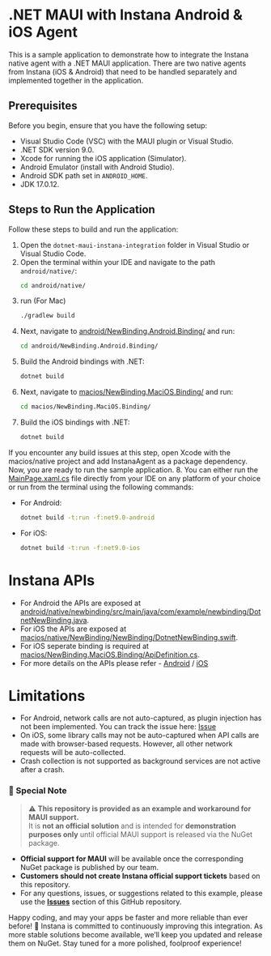 # .NET MAUI with Instana Android & iOS Agent

This is a sample application to demonstrate how to integrate the Instana native agent with a .NET MAUI application. There are two native agents from Instana (iOS & Android) that need to be handled separately and implemented together in the application.

## Prerequisites

Before you begin, ensure that you have the following setup:

- Visual Studio Code (VSC) with the MAUI plugin or Visual Studio.
- .NET SDK version 9.0.
- Xcode for running the iOS application (Simulator).
- Android Emulator (install with Android Studio).
- Android SDK path set in `ANDROID_HOME`.
- JDK 17.0.12.

## Steps to Run the Application

Follow these steps to build and run the application:

1. Open the `dotnet-maui-instana-integration` folder in Visual Studio or Visual Studio Code.
2. Open the terminal within your IDE and navigate to the path `android/native/`:
   ```bash
   cd android/native/
3. run (For Mac)
    ```bash
    ./gradlew build 
4. Next, navigate to [android/NewBinding.Android.Binding/](android/NewBinding.Android.Binding/) and run:
   ```bash
   cd android/NewBinding.Android.Binding/
5. Build the Android bindings with .NET: 
   ```bash
   dotnet build
6. Next, navigate to [macios/NewBinding.MaciOS.Binding/](macios/NewBinding.MaciOS.Binding/) and run:
   ```bash
   cd macios/NewBinding.MaciOS.Binding/
7. Build the iOS bindings with .NET:
   ```bash
   dotnet build
 If you encounter any build issues at this step, open Xcode with the macios/native project and add InstanaAgent as a package dependency.
Now, you are ready to run the sample application.
8. You can either run the [MainPage.xaml.cs](sample/MainPage.xaml.cs) file directly from your IDE on any platform of your choice or run from the terminal using the following commands:
- For Android:
    ```bash
    dotnet build -t:run -f:net9.0-android
- For iOS:
    ```bash
    dotnet build -t:run -f:net9.0-ios
# Instana APIs

 - For Android the APIs are exposed at [android/native/newbinding/src/main/java/com/example/newbinding/DotnetNewBinding.java](android/native/newbinding/src/main/java/com/example/newbinding/DotnetNewBinding.java). 
 - For iOS the APIs are exposed at [macios/native/NewBinding/NewBinding/DotnetNewBinding.swift](macios/native/NewBinding/NewBinding/DotnetNewBinding.swift).
 - For iOS seperate binding is required at [macios/NewBinding.MaciOS.Binding/ApiDefinition.cs](macios/NewBinding.MaciOS.Binding/ApiDefinition.cs). 
 - For more details on the APIs please refer - [Android](https://www.ibm.com/docs/en/instana-observability/current?topic=applications-android-api) / [iOS](https://www.ibm.com/docs/en/instana-observability/current?topic=applications-ios-api)

 # Limitations
 - For Android, network calls are not auto-captured, as plugin injection has not been implemented. You can track the issue here: [Issue](https://github.com/CommunityToolkit/Maui.NativeLibraryInterop/issues/83)
 - On iOS, some library calls may not be auto-captured when API calls are made with browser-based requests. However, all other network requests will be auto-collected.
 - Crash collection is not supported as background services are not active after a crash.

 ### 📌 Special Note

> ⚠️ **This repository is provided as an example and workaround for MAUI support.**  
> It is **not an official solution** and is intended for **demonstration purposes only** until official MAUI support is released via the NuGet package.

- **Official support for MAUI** will be available once the corresponding NuGet package is published by our team.
- **Customers should not create Instana official support tickets** based on this repository.
- For any questions, issues, or suggestions related to this example, please use the **[Issues](../../issues)** section of this GitHub repository.


 
 Happy coding, and may your apps be faster and more reliable than ever before! 🚀
Instana is committed to continuously improving this integration. As more stable solutions become available, we’ll keep you updated and release them on NuGet. Stay tuned for a more polished, foolproof experience!
